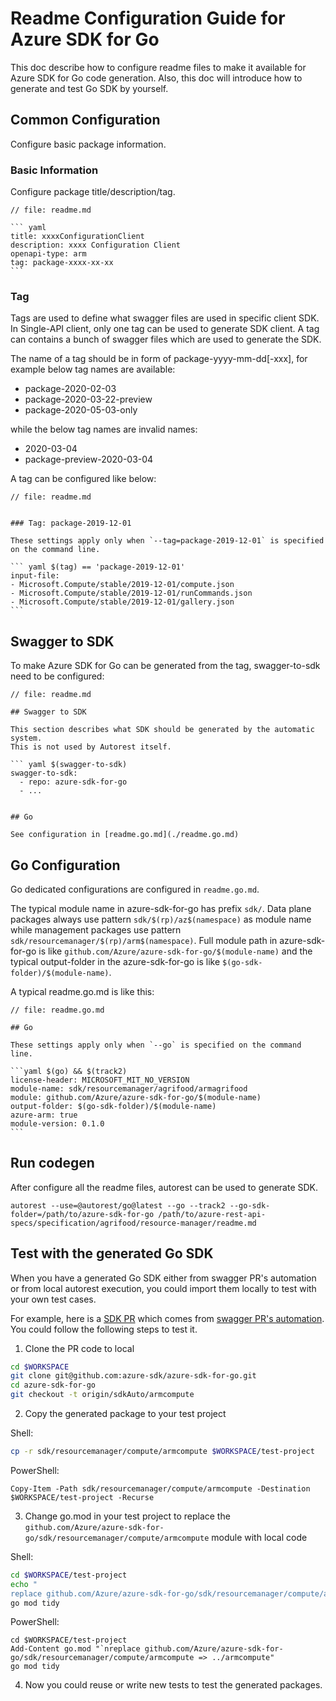 # Readme Configuration Guide for Azure SDK for Go

This doc describe how to configure readme files to make it available for Azure SDK for Go code generation. Also, this doc will introduce how to generate and test Go SDK by yourself.

## Common Configuration

Configure basic package information.

### Basic Information

Configure package title/description/tag.
~~~~
// file: readme.md

``` yaml
title: xxxxConfigurationClient
description: xxxx Configuration Client
openapi-type: arm
tag: package-xxxx-xx-xx
```
~~~~

### Tag

Tags are used to define what swagger files are used in specific client SDK. In Single-API client, only one tag can be used to generate SDK client.
A tag can contains a bunch of swagger files which are used to generate the SDK. 

The name of a tag should be in form of package-yyyy-mm-dd[-xxx], for example below tag names are available:
- package-2020-02-03
- package-2020-03-22-preview
- package-2020-05-03-only

while the below tag names are invalid names:
- 2020-03-04
- package-preview-2020-03-04

A tag can be configured like below:
~~~~
// file: readme.md


### Tag: package-2019-12-01

These settings apply only when `--tag=package-2019-12-01` is specified on the command line.

``` yaml $(tag) == 'package-2019-12-01'
input-file:
- Microsoft.Compute/stable/2019-12-01/compute.json
- Microsoft.Compute/stable/2019-12-01/runCommands.json
- Microsoft.Compute/stable/2019-12-01/gallery.json
```
~~~~


## Swagger to SDK

To make Azure SDK for Go can be generated from the tag, swagger-to-sdk need to be configured:

~~~
// file: readme.md

## Swagger to SDK

This section describes what SDK should be generated by the automatic system.
This is not used by Autorest itself.

``` yaml $(swagger-to-sdk)
swagger-to-sdk:
  - repo: azure-sdk-for-go
  - ...


## Go

See configuration in [readme.go.md](./readme.go.md)
~~~

## Go Configuration

Go dedicated configurations are configured in `readme.go.md`.

The typical module name in azure-sdk-for-go has prefix `sdk/`. Data plane packages always use pattern `sdk/$(rp)/az$(namespace)` as module name while management packages use pattern `sdk/resourcemanager/$(rp)/arm$(namespace)`.
Full module path in azure-sdk-for-go is like `github.com/Azure/azure-sdk-for-go/$(module-name)` and the typical output-folder in the azure-sdk-for-go is like `$(go-sdk-folder)/$(module-name)`.

A typical readme.go.md is like this: 
~~~
// file: readme.go.md

## Go

These settings apply only when `--go` is specified on the command line.

```yaml $(go) && $(track2)
license-header: MICROSOFT_MIT_NO_VERSION
module-name: sdk/resourcemanager/agrifood/armagrifood
module: github.com/Azure/azure-sdk-for-go/$(module-name)
output-folder: $(go-sdk-folder)/$(module-name)
azure-arm: true
module-version: 0.1.0
```
~~~

## Run codegen

After configure all the readme files, autorest can be used to generate SDK.
~~~
autorest --use=@autorest/go@latest --go --track2 --go-sdk-folder=/path/to/azure-sdk-for-go /path/to/azure-rest-api-specs/specification/agrifood/resource-manager/readme.md
~~~

## Test with the generated Go SDK

When you have a generated Go SDK either from swagger PR's automation or from local autorest execution, you could import them locally to test with your own test cases.

For example, here is a [SDK PR](https://github.com/Azure/azure-sdk-for-go/pull/17811) which comes from [swagger PR's automation](https://github.com/Azure/azure-rest-api-specs/pull/19468). You could follow the following steps to test it.

1. Clone the PR code to local
```sh
cd $WORKSPACE
git clone git@github.com:azure-sdk/azure-sdk-for-go.git
cd azure-sdk-for-go
git checkout -t origin/sdkAuto/armcompute
```

2. Copy the generated package to your test project

Shell:
```sh
cp -r sdk/resourcemanager/compute/armcompute $WORKSPACE/test-project
```

PowerShell:
```pwsh
Copy-Item -Path sdk/resourcemanager/compute/armcompute -Destination $WORKSPACE/test-project -Recurse
```

3. Change go.mod in your test project to replace the `github.com/Azure/azure-sdk-for-go/sdk/resourcemanager/compute/armcompute` module with local code

Shell:
```sh
cd $WORKSPACE/test-project
echo "
replace github.com/Azure/azure-sdk-for-go/sdk/resourcemanager/compute/armcompute => ../armcompute" >> go.mod
go mod tidy
```

PowerShell:
```pwsh
cd $WORKSPACE/test-project
Add-Content go.mod "`nreplace github.com/Azure/azure-sdk-for-go/sdk/resourcemanager/compute/armcompute => ../armcompute"
go mod tidy
```

4. Now you could reuse or write new tests to test the generated packages.
